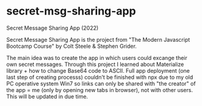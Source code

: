 # secret-msg-sharing-app
Secret Message Sharing App (2022)

Secret Message Sharing App is the project from "The Modern Javascript Bootcamp Course" by Colt Steele & Stephen Grider.

The main idea was to create the app in which users could excange their own secret messages. Through this project I learned about Materialize library + how to change Base64 code to ASCII. Full app deployment (one last step of creating processs) couldn't be finished with npx due to my old PC operative system Win7 so links can only be shared with "the creator" of the app = me (only by opening new tabs in browser), not with other users. This will be updated in due time.

